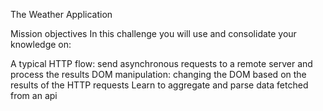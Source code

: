 The Weather Application

Mission objectives
In this challenge you will use and consolidate your knowledge on:

A typical HTTP flow: send asynchronous requests to a remote server and process the results
DOM manipulation: changing the DOM based on the results of the HTTP requests
Learn to aggregate and parse data fetched from an api
